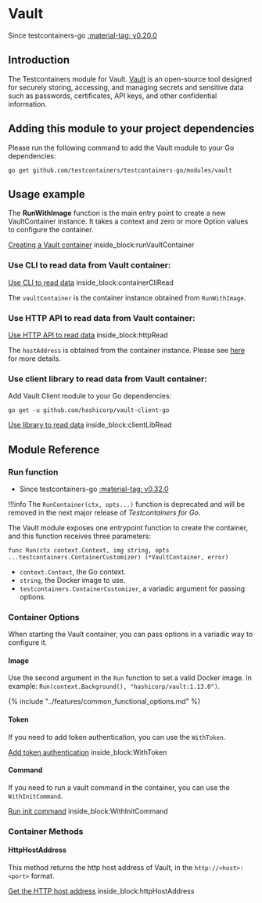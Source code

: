 # Vault

Since testcontainers-go <a href="https://github.com/testcontainers/testcontainers-go/releases/tag/v0.20.0"><span class="tc-version">:material-tag: v0.20.0</span></a>

## Introduction

The Testcontainers module for Vault. [Vault](https://www.vaultproject.io/) is an open-source tool designed for securely storing, accessing, and managing secrets and sensitive data such as passwords, certificates, API keys, and other confidential information.

## Adding this module to your project dependencies

Please run the following command to add the Vault module to your Go dependencies:

```
go get github.com/testcontainers/testcontainers-go/modules/vault
```

## Usage example
The **RunWithImage** function is the main entry point to create a new VaultContainer instance. 
It takes a context and zero or more Option values to configure the container.

<!--codeinclude-->
[Creating a Vault container](../../modules/vault/examples_test.go) inside_block:runVaultContainer
<!--/codeinclude-->

### Use CLI to read data from Vault container:
<!--codeinclude-->
[Use CLI to read data](../../modules/vault/vault_test.go) inside_block:containerCliRead
<!--/codeinclude-->

The `vaultContainer` is the container instance obtained from `RunWithImage`.

### Use HTTP API to read data from Vault container:
<!--codeinclude-->
[Use HTTP API to read data](../../modules/vault/vault_test.go) inside_block:httpRead
<!--/codeinclude-->

The `hostAddress` is obtained from the container instance. Please see [here](#httphostaddress) for more details.

### Use client library to read data from Vault container:
Add Vault Client module to your Go dependencies:

```
go get -u github.com/hashicorp/vault-client-go
```
<!--codeinclude-->
[Use library to read data](../../modules/vault/vault_test.go) inside_block:clientLibRead
<!--/codeinclude-->

## Module Reference

### Run function

- Since testcontainers-go <a href="https://github.com/testcontainers/testcontainers-go/releases/tag/v0.32.0"><span class="tc-version">:material-tag: v0.32.0</span></a>

!!!info
    The `RunContainer(ctx, opts...)` function is deprecated and will be removed in the next major release of _Testcontainers for Go_.

The Vault module exposes one entrypoint function to create the container, and this function receives three parameters:

```golang
func Run(ctx context.Context, img string, opts ...testcontainers.ContainerCustomizer) (*VaultContainer, error)
```

- `context.Context`, the Go context.
- `string`, the Docker image to use.
- `testcontainers.ContainerCustomizer`, a variadic argument for passing options.

### Container Options

When starting the Vault container, you can pass options in a variadic way to configure it.

#### Image

Use the second argument in the `Run` function to set a valid Docker image.
In example: `Run(context.Background(), "hashicorp/vault:1.13.0")`.

{% include "../features/common_functional_options.md" %}

#### Token

If you need to add token authentication, you can use the `WithToken`.
<!--codeinclude-->
[Add token authentication](../../modules/vault/vault_test.go) inside_block:WithToken
<!--/codeinclude-->

#### Command

If you need to run a vault command in the container, you can use the `WithInitCommand`.
<!--codeinclude-->
[Run init command](../../modules/vault/vault_test.go) inside_block:WithInitCommand
<!--/codeinclude-->

### Container Methods

#### HttpHostAddress

This method returns the http host address of Vault, in the `http://<host>:<port>` format.

<!--codeinclude-->
[Get the HTTP host address](../../modules/vault/vault_test.go) inside_block:httpHostAddress
<!--/codeinclude-->
